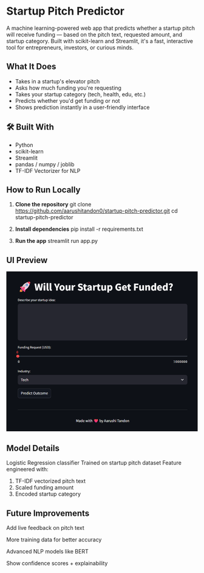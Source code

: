 # Startup Pitch Predictor

A machine learning-powered web app that predicts whether a startup pitch will receive funding — based on the pitch text, requested amount, and startup category. Built with scikit-learn and Streamlit, it's a fast, interactive tool for entrepreneurs, investors, or curious minds.

##  What It Does

-  Takes in a startup's elevator pitch
-  Asks how much funding you're requesting
-  Takes your startup category (tech, health, edu, etc.)
- Predicts whether you'd get funding or not
-  Shows prediction instantly in a user-friendly interface

 ## 🛠️ Built With

- Python
- scikit-learn
- Streamlit
- pandas / numpy / joblib
- TF-IDF Vectorizer for NLP

##  How to Run Locally

1. **Clone the repository**
git clone https://github.com/aarushitandon0/startup-pitch-predictor.git
cd startup-pitch-predictor

2. **Install dependencies**
pip install -r requirements.txt

3. **Run the app**
streamlit run app.py

## UI Preview

[![UI Screenshot](https://github.com/aarushitandon0/startup-pitch-predictor/blob/main/Screenshot%202025-05-26%20175140.png?raw=true)](https://github.com/aarushitandon0/startup-pitch-predictor/blob/main/Screenshot%202025-05-26%20175140.png)

## Model Details
Logistic Regression classifier
Trained on startup pitch dataset
Feature engineered with:
1. TF-IDF vectorized pitch text
2. Scaled funding amount
3. Encoded startup category

## Future Improvements
Add live feedback on pitch text

More training data for better accuracy

Advanced NLP models like BERT

Show confidence scores + explainability

